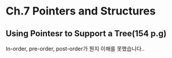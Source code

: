 Ch.7 Pointers and Structures
=

Using Pointesr to Support a Tree(154 p.g)
-

In-order, pre-order, post-order가 뭔지 이해를 못했습니다..
